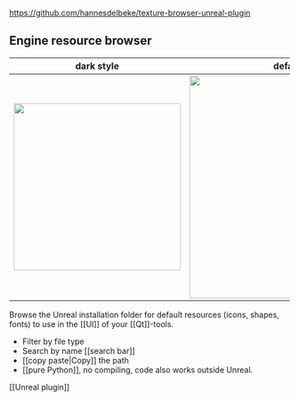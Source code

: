 
https://github.com/hannesdelbeke/texture-browser-unreal-plugin
## Engine resource browser

| dark style | default style |
| -- | -- |
| <img src="https://github.com/hannesdelbeke/texture-browser-unreal-plugin/assets/3758308/29b35d56-da78-4263-b8bb-08c24c072ae9" width="300"/> | <img src="https://user-images.githubusercontent.com/3758308/191581830-d0a527ec-cd5a-4724-9454-60f418bd93f0.png" width="400"/> |

Browse the Unreal installation folder for default resources (icons, shapes, fonts) to use in the [[UI]] of your [[Qt]]-tools.  
- Filter by file type
- Search by name [[search bar]]
- [[copy paste|Copy]] the path
- [[pure Python]], no compiling, code also works outside Unreal.

[[Unreal plugin]]
